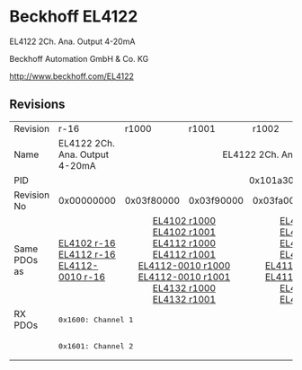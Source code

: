 # Beckhoff EL4122

EL4122 2Ch. Ana. Output 4-20mA

Beckhoff Automation GmbH & Co. KG

http://www.beckhoff.com/EL4122

## Revisions
<table>
<tr >
<td>Revision</td>
<td>r-16</td>
<td>r1000</td>
<td>r1001</td>
<td>r1002</td>
<td>r1003</td>
<td>r1004</td>
<td>r1005</td>
</tr>
<tr >
<td>Name</td>
<td>EL4122 2Ch. Ana. Output 4-20mA</td>
<td colspan=6 align="center">EL4122 2Ch. Ana. Output  4-20mA, 16bit</td>
</tr>
<tr >
<td>PID</td>
<td colspan=7 align="center">0x101a3052</td>
</tr>
<tr >
<td>Revision No</td>
<td>0x00000000</td>
<td>0x03f80000</td>
<td>0x03f90000</td>
<td>0x03fa0000</td>
<td>0x03fb0000</td>
<td>0x03fc0000</td>
<td>0x03fd0000</td>
</tr>
<tr >
<td>Same PDOs as</td>
<td><a href="EL4102">EL4102 r-16</a><br/><a href="EL4112">EL4112 r-16</a><br/><a href="EL4112-0010">EL4112-0010 r-16</a></td>
<td colspan=2 align="center"><a href="EL4102">EL4102 r1000</a><br/><a href="EL4102">EL4102 r1001</a><br/><a href="EL4112">EL4112 r1000</a><br/><a href="EL4112">EL4112 r1001</a><br/><a href="EL4112-0010">EL4112-0010 r1000</a><br/><a href="EL4112-0010">EL4112-0010 r1001</a><br/><a href="EL4132">EL4132 r1000</a><br/><a href="EL4132">EL4132 r1001</a></td>
<td colspan=2 align="center"><a href="EL4102">EL4102 r1002</a><br/><a href="EL4102">EL4102 r1003</a><br/><a href="EL4112">EL4112 r1002</a><br/><a href="EL4112">EL4112 r1003</a><br/><a href="EL4112-0010">EL4112-0010 r1002</a><br/><a href="EL4112-0010">EL4112-0010 r1003</a><br/><a href="EL4132">EL4132 r1002</a><br/><a href="EL4132">EL4132 r1003</a></td>
<td colspan=2 align="center"><a href="EL4102">EL4102 r1004</a><br/><a href="EL4102">EL4102 r1005</a><br/><a href="EL4112">EL4112 r1004</a><br/><a href="EL4112">EL4112 r1005</a><br/><a href="EL4112-0010">EL4112-0010 r1004</a><br/><a href="EL4112-0010">EL4112-0010 r1005</a><br/><a href="EL4132">EL4132 r1004</a><br/><a href="EL4132">EL4132 r1005</a></td>
</tr>
<tr class="rxpdo pdosection">
<td rowspan=2 valign=top>RX PDOs</td>
<td colspan=7 align="left"><pre>0x1600: Channel 1</pre></td>
<td></td>
</tr>
<tr class="rxpdo pdosection">
<td colspan=7 align="left"><pre>0x1601: Channel 2</pre></td>
</tr>
</table>
